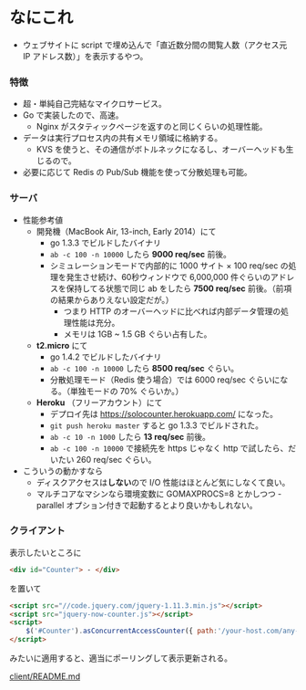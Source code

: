 # なにこれ #

- ウェブサイトに script で埋め込んで「直近数分間の閲覧人数（アクセス元 IP アドレス数）」を表示するやつ。

### 特徴 ###

- 超・単純自己完結なマイクロサービス。
- Go で実装したので、高速。
    - Nginx がスタティックページを返すのと同じくらいの処理性能。
- データは実行プロセス内の共有メモリ領域に格納する。
    - KVS を使うと、その通信がボトルネックになるし、オーバーヘッドも生じるので。
- 必要に応じて Redis の Pub/Sub 機能を使って分散処理も可能。

### サーバ ###

- 性能参考値
    - 開発機（MacBook Air, 13-inch, Early 2014）にて
        - go 1.3.3 でビルドしたバイナリ
        - ```ab -c 100 -n 10000``` したら **9000 req/sec** 前後。
        - シミュレーションモードで内部的に 1000 サイト × 100 req/sec の処理を発生させ続け、60秒ウィンドウで 6,000,000 件ぐらいのアドレスを保持してる状態で同じ ab をしたら **7500 req/sec** 前後。（前項の結果からありえない設定だが。）
            - つまり HTTP のオーバーヘッドに比べれば内部データ管理の処理性能は充分。
            - メモリは 1GB ~ 1.5 GB ぐらい占有した。
    - **t2.micro** にて
        - go 1.4.2 でビルドしたバイナリ
        - ```ab -c 100 -n 10000``` したら **8500 req/sec** ぐらい。
        - 分散処理モード（Redis 使う場合）では 6000 req/sec ぐらいになる。（単独モードの 70% ぐらいか。）
    - **Heroku** （フリーアカウント）にて
        - デプロイ先は https://solocounter.herokuapp.com/ になった。
        - ```git push heroku master``` すると go 1.3.3 でビルドされた。
        - ```ab -c 10 -n 1000``` したら **13 req/sec** 前後。
        - ```ab -c 100 -n 10000``` で接続先を https じゃなく http で試したら、だいたい 260 req/sec ぐらい。
- こういうの動かすなら
    - ディスクアクセスは**しない**ので I/O 性能はほとんど気にしなくて良い。
    - マルチコアなマシンなら環境変数に GOMAXPROCS=8 とかしつつ -parallel オプション付きで起動するとより良いかもしれない。


### クライアント ###

表示したいところに
```html
<div id="Counter"> - </div>
```
を置いて
```html
<script src="//code.jquery.com/jquery-1.11.3.min.js"></script>
<script src="jquery-now-counter.js"></script>
<script>
    $('#Counter').asConcurrentAccessCounter({ path:'/your-host.com/any-area' });
</script>
```
みたいに適用すると、適当にポーリングして表示更新される。

[client/README.md](./client/)